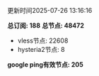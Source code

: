 更新时间2025-07-26 13:16:16

**总订阅: 188**
**总节点: 48472**
- vless节点: 22608
- hysteria2节点: 8

**google ping有效节点: 205**
